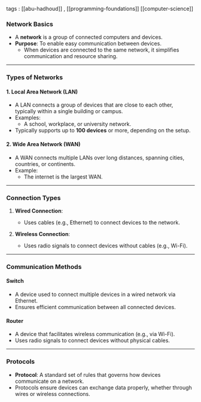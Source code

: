 tags : [[abu-hadhoud]] , [[programming-foundations]] [[computer-science]]

### **Network Basics**

- A **network** is a group of connected computers and devices.
- **Purpose**: To enable easy communication between devices.
    - When devices are connected to the same network, it simplifies communication and resource sharing.

---

### **Types of Networks**

#### **1. Local Area Network (LAN)**

- A LAN connects a group of devices that are close to each other, typically within a single building or campus.
- Examples:
    - A school, workplace, or university network.
- Typically supports up to **100 devices** or more, depending on the setup.

#### **2. Wide Area Network (WAN)**

- A WAN connects multiple LANs over long distances, spanning cities, countries, or continents.
- Example:
    - The internet is the largest WAN.

---

### **Connection Types**

1. **Wired Connection**:
    
    - Uses cables (e.g., Ethernet) to connect devices to the network.
2. **Wireless Connection**:
    
    - Uses radio signals to connect devices without cables (e.g., Wi-Fi).

---

### **Communication Methods**

#### **Switch**

- A device used to connect multiple devices in a wired network via Ethernet.
- Ensures efficient communication between all connected devices.

#### **Router**

- A device that facilitates wireless communication (e.g., via Wi-Fi).
- Uses radio signals to connect devices without physical cables.

---

### **Protocols**

- **Protocol**: A standard set of rules that governs how devices communicate on a network.
- Protocols ensure devices can exchange data properly, whether through wires or wireless connections.






